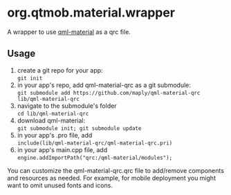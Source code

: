 # org.qtmob.material.wrapper
A wrapper to use [qml-material](https://github.com/papyros/qml-material) as a qrc file.

## Usage

1. create a git repo for your app:  
`git init`
2. in your app's repo, add qml-material-qrc as a git submodule:  
`git submodule add https://github.com/maply/qml-material-qrc lib/qml-material-qrc`
3. navigate to the submodule's folder  
`cd lib/qml-material-qrc`
4. download qml-material:  
`git submodule init; git submodule update`
5. in your app's .pro file, add  
`include(lib/qml-material-qrc/qml-material-qrc.pri)`
7. in your app's main.cpp file, add  
`engine.addImportPath("qrc:/qml-material/modules");`

You can customize the qml-material-qrc.qrc file to add/remove components and resources as needed.
For example, for mobile deployment you might want to omit unused fonts and icons.
